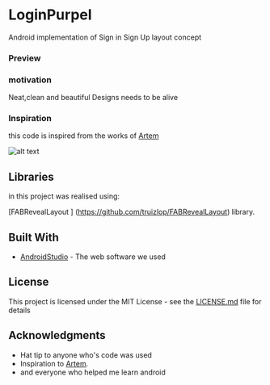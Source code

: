# LoginPurpel


Android implementation of Sign in Sign Up layout concept

### Preview
 
### motivation

Neat,clean and beautiful Designs needs to be alive

### Inspiration

this code is inspired from the works of [Artem](https://www.uplabs.com/artsemii)

![alt text](https://github.com/chawkiAmrouche/LoginPurpel/blob/master/inspiration.png)
   
## Libraries

in this project was realised using:

[FABRevealLayout ] (https://github.com/truizlop/FABRevealLayout) library.


## Built With

* [AndroidStudio](https://developer.android.com/studio/index.html) - The web software we used

 
 
## License

This project is licensed under the MIT License - see the [LICENSE.md](LICENSE.md) file for details

## Acknowledgments

* Hat tip to anyone who's code was used
* Inspiration to [Artem](https://www.uplabs.com/artsemii).
* and everyone who helped me learn android
